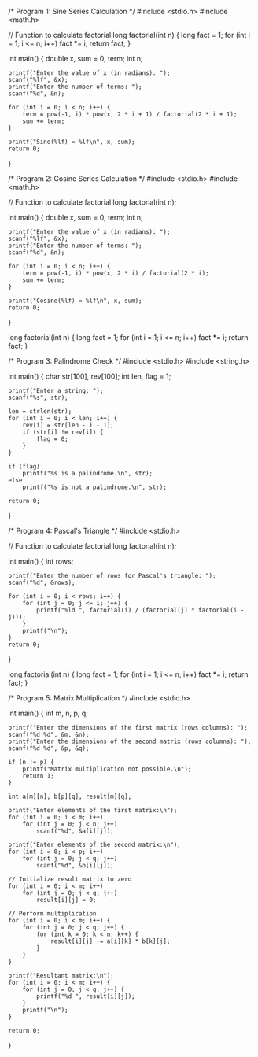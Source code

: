 /*
Program 1: Sine Series Calculation
*/
#include <stdio.h>
#include <math.h>

// Function to calculate factorial
long factorial(int n) {
    long fact = 1;
    for (int i = 1; i <= n; i++)
        fact *= i;
    return fact;
}

int main() {
    double x, sum = 0, term;
    int n;

    printf("Enter the value of x (in radians): ");
    scanf("%lf", &x);
    printf("Enter the number of terms: ");
    scanf("%d", &n);

    for (int i = 0; i < n; i++) {
        term = pow(-1, i) * pow(x, 2 * i + 1) / factorial(2 * i + 1);
        sum += term;
    }

    printf("Sine(%lf) = %lf\n", x, sum);
    return 0;
}

/*
Program 2: Cosine Series Calculation
*/
#include <stdio.h>
#include <math.h>

// Function to calculate factorial
long factorial(int n);

int main() {
    double x, sum = 0, term;
    int n;

    printf("Enter the value of x (in radians): ");
    scanf("%lf", &x);
    printf("Enter the number of terms: ");
    scanf("%d", &n);

    for (int i = 0; i < n; i++) {
        term = pow(-1, i) * pow(x, 2 * i) / factorial(2 * i);
        sum += term;
    }

    printf("Cosine(%lf) = %lf\n", x, sum);
    return 0;
}

long factorial(int n) {
    long fact = 1;
    for (int i = 1; i <= n; i++)
        fact *= i;
    return fact;
}

/*
Program 3: Palindrome Check
*/
#include <stdio.h>
#include <string.h>

int main() {
    char str[100], rev[100];
    int len, flag = 1;

    printf("Enter a string: ");
    scanf("%s", str);

    len = strlen(str);
    for (int i = 0; i < len; i++) {
        rev[i] = str[len - i - 1];
        if (str[i] != rev[i]) {
            flag = 0;
        }
    }

    if (flag)
        printf("%s is a palindrome.\n", str);
    else
        printf("%s is not a palindrome.\n", str);

    return 0;
}

/*
Program 4: Pascal's Triangle
*/
#include <stdio.h>

// Function to calculate factorial
long factorial(int n);

int main() {
    int rows;

    printf("Enter the number of rows for Pascal's triangle: ");
    scanf("%d", &rows);

    for (int i = 0; i < rows; i++) {
        for (int j = 0; j <= i; j++) {
            printf("%ld ", factorial(i) / (factorial(j) * factorial(i - j)));
        }
        printf("\n");
    }
    return 0;
}

long factorial(int n) {
    long fact = 1;
    for (int i = 1; i <= n; i++)
        fact *= i;
    return fact;
}

/*
Program 5: Matrix Multiplication
*/
#include <stdio.h>

int main() {
    int m, n, p, q;

    printf("Enter the dimensions of the first matrix (rows columns): ");
    scanf("%d %d", &m, &n);
    printf("Enter the dimensions of the second matrix (rows columns): ");
    scanf("%d %d", &p, &q);

    if (n != p) {
        printf("Matrix multiplication not possible.\n");
        return 1;
    }

    int a[m][n], b[p][q], result[m][q];

    printf("Enter elements of the first matrix:\n");
    for (int i = 0; i < m; i++)
        for (int j = 0; j < n; j++)
            scanf("%d", &a[i][j]);

    printf("Enter elements of the second matrix:\n");
    for (int i = 0; i < p; i++)
        for (int j = 0; j < q; j++)
            scanf("%d", &b[i][j]);

    // Initialize result matrix to zero
    for (int i = 0; i < m; i++)
        for (int j = 0; j < q; j++)
            result[i][j] = 0;

    // Perform multiplication
    for (int i = 0; i < m; i++) {
        for (int j = 0; j < q; j++) {
            for (int k = 0; k < n; k++) {
                result[i][j] += a[i][k] * b[k][j];
            }
        }
    }

    printf("Resultant matrix:\n");
    for (int i = 0; i < m; i++) {
        for (int j = 0; j < q; j++) {
            printf("%d ", result[i][j]);
        }
        printf("\n");
    }

    return 0;
}
